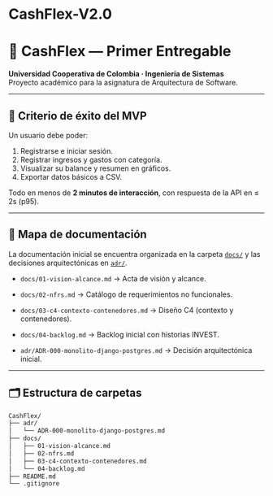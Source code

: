 # CashFlex-V2.0
# 💸 CashFlex — Primer Entregable

**Universidad Cooperativa de Colombia · Ingeniería de Sistemas**  
Proyecto académico para la asignatura de Arquitectura de Software.  

---

## 🎯 Criterio de éxito del MVP
Un usuario debe poder:
1. Registrarse e iniciar sesión.
2. Registrar ingresos y gastos con categoría.
3. Visualizar su balance y resumen en gráficos.
4. Exportar datos básicos a CSV.

Todo en menos de **2 minutos de interacción**, con respuesta de la API en ≤ 2s (p95).

---

## 📂 Mapa de documentación

La documentación inicial se encuentra organizada en la carpeta [`docs/`](docs/) y las decisiones arquitectónicas en [`adr/`](adr/).

- `docs/01-vision-alcance.md` → Acta de visión y alcance.  
- `docs/02-nfrs.md` → Catálogo de requerimientos no funcionales.  
- `docs/03-c4-contexto-contenedores.md` → Diseño C4 (contexto y contenedores).  
- `docs/04-backlog.md` → Backlog inicial con historias INVEST.  

- `adr/ADR-000-monolito-django-postgres.md` → Decisión arquitectónica inicial.

---

## 🗂️ Estructura de carpetas

```bash
CashFlex/
├── adr/
│   └── ADR-000-monolito-django-postgres.md
├── docs/
│   ├── 01-vision-alcance.md
│   ├── 02-nfrs.md
│   ├── 03-c4-contexto-contenedores.md
│   └── 04-backlog.md
├── README.md
└── .gitignore

